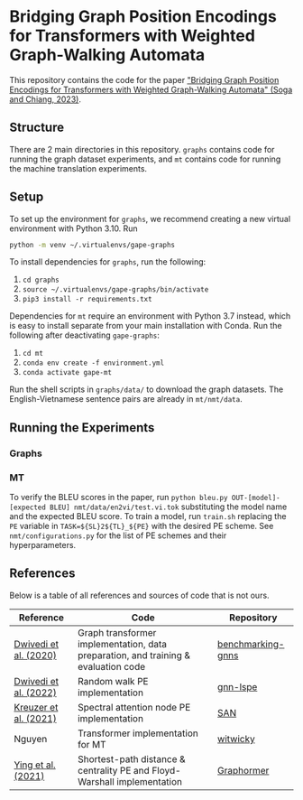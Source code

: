 # Bridging Graph Position Encodings for Transformers with Weighted Graph-Walking Automata

This repository contains the code for the paper ["Bridging Graph Position Encodings for Transformers with Weighted Graph-Walking Automata" (Soga and Chiang, 2023)](https://arxiv.org/abs/2212.06898). 

## Structure

There are 2 main directories in this repository. `graphs` contains code for running the graph dataset experiments, and `mt` contains code for running the machine translation experiments.

## Setup

To set up the environment for `graphs`, we recommend creating a new virtual environment with Python 3.10. Run

```bash
python -m venv ~/.virtualenvs/gape-graphs
```

To install dependencies for `graphs`, run the following:

1. `cd graphs`
2. `source ~/.virtualenvs/gape-graphs/bin/activate`
3. `pip3 install -r requirements.txt`

Dependencies for `mt` require an environment with Python 3.7 instead, which is easy to install separate from your main installation with Conda. Run the following after deactivating `gape-graphs`:

1. `cd mt`
2. `conda env create -f environment.yml`
3. `conda activate gape-mt`

Run the shell scripts in `graphs/data/` to download the graph datasets. The English-Vietnamese sentence pairs are already in `mt/nmt/data`.

## Running the Experiments

### Graphs

### MT

To verify the BLEU scores in the paper, run `python bleu.py OUT-[model]-[expected BLEU] nmt/data/en2vi/test.vi.tok` substituting the model name and the expected BLEU score. To train a model, run `train.sh` replacing the `PE` variable in `TASK=${SL}2${TL}_${PE}` with the desired PE scheme. See `nmt/configurations.py` for the list of PE schemes and their hyperparameters.

## References

Below is a table of all references and sources of code that is not ours.

| Reference | Code | Repository |
| --- | --- | --- |
| [Dwivedi et al. (2020)](https://arxiv.org/abs/2003.00982) | Graph transformer implementation, data preparation, and training & evaluation code | [benchmarking-gnns](https://github.com/graphdeeplearning/benchmarking-gnns) |
| [Dwivedi et al. (2022)](https://arxiv.org/abs/2110.07875) | Random walk PE implementation | [gnn-lspe](https://github.com/vijaydwivedi75/gnn-lspe) |
| [Kreuzer et al. (2021)](https://arxiv.org/abs/2106.03893) | Spectral attention node PE implementation | [SAN](https://github.com/DevinKreuzer/SAN)  |
| Nguyen | Transformer implementation for MT | [witwicky](https://github.com/tnq177/witwicky) | 
| [Ying et al. (2021)](https://arxiv.org/abs/2106.05234) | Shortest-path distance & centrality PE and Floyd-Warshall implementation | [Graphormer](https://github.com/microsoft/Graphormer)  |
